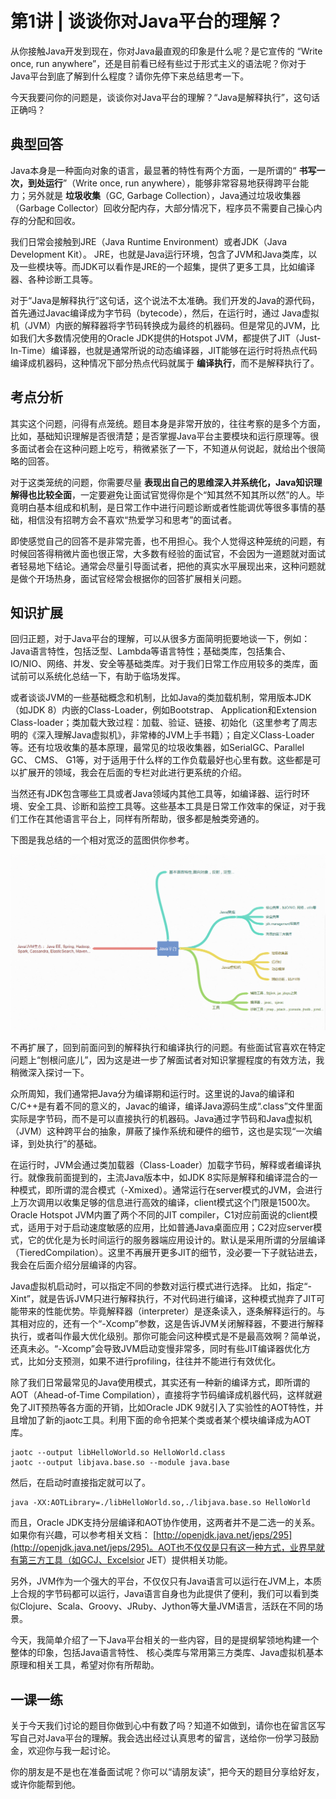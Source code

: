 # 第1讲 | 谈谈你对Java平台的理解？
从你接触Java开发到现在，你对Java最直观的印象是什么呢？是它宣传的 “Write once, run anywhere”，还是目前看已经有些过于形式主义的语法呢？你对于Java平台到底了解到什么程度？请你先停下来总结思考一下。

今天我要问你的问题是，谈谈你对Java平台的理解？“Java是解释执行”，这句话正确吗？

## 典型回答

Java本身是一种面向对象的语言，最显著的特性有两个方面，一是所谓的“ **书写一次，到处运行**”（Write once, run anywhere），能够非常容易地获得跨平台能力；另外就是 **垃圾收集**（GC, Garbage Collection），Java通过垃圾收集器（Garbage Collector）回收分配内存，大部分情况下，程序员不需要自己操心内存的分配和回收。

我们日常会接触到JRE（Java Runtime Environment）或者JDK（Java Development Kit）。 JRE，也就是Java运行环境，包含了JVM和Java类库，以及一些模块等。而JDK可以看作是JRE的一个超集，提供了更多工具，比如编译器、各种诊断工具等。

对于“Java是解释执行”这句话，这个说法不太准确。我们开发的Java的源代码，首先通过Javac编译成为字节码（bytecode），然后，在运行时，通过 Java虚拟机（JVM）内嵌的解释器将字节码转换成为最终的机器码。但是常见的JVM，比如我们大多数情况使用的Oracle JDK提供的Hotspot JVM，都提供了JIT（Just-In-Time）编译器，也就是通常所说的动态编译器，JIT能够在运行时将热点代码编译成机器码，这种情况下部分热点代码就属于 **编译执行**，而不是解释执行了。

## 考点分析

其实这个问题，问得有点笼统。题目本身是非常开放的，往往考察的是多个方面，比如，基础知识理解是否很清楚；是否掌握Java平台主要模块和运行原理等。很多面试者会在这种问题上吃亏，稍微紧张了一下，不知道从何说起，就给出个很简略的回答。

对于这类笼统的问题，你需要尽量 **表现出自己的思维深入并系统化，Java知识理解得也比较全面**，一定要避免让面试官觉得你是个“知其然不知其所以然”的人。毕竟明白基本组成和机制，是日常工作中进行问题诊断或者性能调优等很多事情的基础，相信没有招聘方会不喜欢“热爱学习和思考”的面试者。

即使感觉自己的回答不是非常完善，也不用担心。我个人觉得这种笼统的问题，有时候回答得稍微片面也很正常，大多数有经验的面试官，不会因为一道题就对面试者轻易地下结论。通常会尽量引导面试者，把他的真实水平展现出来，这种问题就是做个开场热身，面试官经常会根据你的回答扩展相关问题。

## 知识扩展

回归正题，对于Java平台的理解，可以从很多方面简明扼要地谈一下，例如：Java语言特性，包括泛型、Lambda等语言特性；基础类库，包括集合、IO/NIO、网络、并发、安全等基础类库。对于我们日常工作应用较多的类库，面试前可以系统化总结一下，有助于临场发挥。

或者谈谈JVM的一些基础概念和机制，比如Java的类加载机制，常用版本JDK（如JDK 8）内嵌的Class-Loader，例如Bootstrap、 Application和Extension Class-loader；类加载大致过程：加载、验证、链接、初始化（这里参考了周志明的《深入理解Java虚拟机》，非常棒的JVM上手书籍）；自定义Class-Loader等。还有垃圾收集的基本原理，最常见的垃圾收集器，如SerialGC、Parallel GC、 CMS、 G1等，对于适用于什么样的工作负载最好也心里有数。这些都是可以扩展开的领域，我会在后面的专栏对此进行更系统的介绍。

当然还有JDK包含哪些工具或者Java领域内其他工具等，如编译器、运行时环境、安全工具、诊断和监控工具等。这些基本工具是日常工作效率的保证，对于我们工作在其他语言平台上，同样有所帮助，很多都是触类旁通的。

下图是我总结的一个相对宽泛的蓝图供你参考。

![](images/6845/20bc6a900fc0b829c2f0e723df050732【海量资源：666java.com】.png)

不再扩展了，回到前面问到的解释执行和编译执行的问题。有些面试官喜欢在特定问题上“刨根问底儿”，因为这是进一步了解面试者对知识掌握程度的有效方法，我稍微深入探讨一下。

众所周知，我们通常把Java分为编译期和运行时。这里说的Java的编译和C/C++是有着不同的意义的，Javac的编译，编译Java源码生成“.class”文件里面实际是字节码，而不是可以直接执行的机器码。Java通过字节码和Java虚拟机（JVM）这种跨平台的抽象，屏蔽了操作系统和硬件的细节，这也是实现“一次编译，到处执行”的基础。

在运行时，JVM会通过类加载器（Class-Loader）加载字节码，解释或者编译执行。就像我前面提到的，主流Java版本中，如JDK 8实际是解释和编译混合的一种模式，即所谓的混合模式（-Xmixed）。通常运行在server模式的JVM，会进行上万次调用以收集足够的信息进行高效的编译，client模式这个门限是1500次。Oracle Hotspot JVM内置了两个不同的JIT compiler，C1对应前面说的client模式，适用于对于启动速度敏感的应用，比如普通Java桌面应用；C2对应server模式，它的优化是为长时间运行的服务器端应用设计的。默认是采用所谓的分层编译（TieredCompilation）。这里不再展开更多JIT的细节，没必要一下子就钻进去，我会在后面介绍分层编译的内容。

Java虚拟机启动时，可以指定不同的参数对运行模式进行选择。 比如，指定“-Xint”，就是告诉JVM只进行解释执行，不对代码进行编译，这种模式抛弃了JIT可能带来的性能优势。毕竟解释器（interpreter）是逐条读入，逐条解释运行的。与其相对应的，还有一个“-Xcomp”参数，这是告诉JVM关闭解释器，不要进行解释执行，或者叫作最大优化级别。那你可能会问这种模式是不是最高效啊？简单说，还真未必。“-Xcomp”会导致JVM启动变慢非常多，同时有些JIT编译器优化方式，比如分支预测，如果不进行profiling，往往并不能进行有效优化。

除了我们日常最常见的Java使用模式，其实还有一种新的编译方式，即所谓的AOT（Ahead-of-Time Compilation），直接将字节码编译成机器代码，这样就避免了JIT预热等各方面的开销，比如Oracle JDK 9就引入了实验性的AOT特性，并且增加了新的jaotc工具。利用下面的命令把某个类或者某个模块编译成为AOT库。

```
jaotc --output libHelloWorld.so HelloWorld.class
jaotc --output libjava.base.so --module java.base

```

然后，在启动时直接指定就可以了。

```
java -XX:AOTLibrary=./libHelloWorld.so,./libjava.base.so HelloWorld

```

而且，Oracle JDK支持分层编译和AOT协作使用，这两者并不是二选一的关系。如果你有兴趣，可以参考相关文档： [http://openjdk.java.net/jeps/295](http://openjdk.java.net/jeps/295)。AOT也不仅仅是只有这一种方式，业界早就有第三方工具（如GCJ、Excelsior JET）提供相关功能。

另外，JVM作为一个强大的平台，不仅仅只有Java语言可以运行在JVM上，本质上合规的字节码都可以运行，Java语言自身也为此提供了便利，我们可以看到类似Clojure、Scala、Groovy、JRuby、Jython等大量JVM语言，活跃在不同的场景。

今天，我简单介绍了一下Java平台相关的一些内容，目的是提纲挈领地构建一个整体的印象，包括Java语言特性、 核心类库与常用第三方类库、Java虚拟机基本原理和相关工具，希望对你有所帮助。

## 一课一练

关于今天我们讨论的题目你做到心中有数了吗？知道不如做到，请你也在留言区写写自己对Java平台的理解。我会选出经过认真思考的留言，送给你一份学习鼓励金，欢迎你与我一起讨论。

你的朋友是不是也在准备面试呢？你可以“请朋友读”，把今天的题目分享给好友，或许你能帮到他。